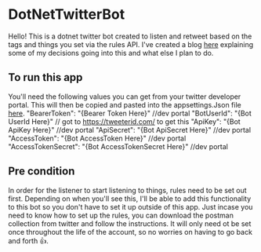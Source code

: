 # DotNetTwitterBot

Hello! This is a dotnet twitter bot created to listen and retweet based on the tags and things you set via the rules API.
I've created a blog [here](https://dev.to/iamabdul/running-a-net-twitter-bot-on-pi-part-1-the-bot-2cdp) explaining some of my decisions going into this and what else I plan to do.

## To run this app
You'll need the following values you can get from your twitter developer portal. 
This will then be copied and pasted into the appsettings.Json file [here](https://github.com/Iamabdul/DotNetTwitterBot/blob/main/TwitterBot/appsettings.json).
"BearerToken": "{Bearer Token Here}" //dev portal
"BotUserId": "{Bot UserId Here}" // got to https://tweeterid.com/ to get this
"ApiKey": "{Bot ApiKey Here}" //dev portal
"ApiSecret": "{Bot ApiSecret Here}" //dev portal
"AccessToken": "{Bot AccessToken Here}" //dev portal
"AccessTokenSecret": "{Bot AccessTokenSecret Here}" //dev portal

## Pre condition
In order for the listener to start listening to things, rules need to be set out first.
Depending on when you'll see this, I'll be able to add this functionality to this bot so you don't have to set it up outside of this app.
Just incase you need to know how to set up the rules, you can download the postman collection from twitter and follow the instructions. 
It will only need ot be set once throughout the life of the account, so no worries on having to go back and forth 👍.
